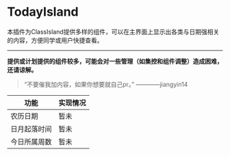 # TodayIsland

本插件为ClassIsland提供多样的组件，可以在主界面上显示出各类与日期强相关的内容，方便同学或用户快捷查看。

***

**提供或计划提供的组件较多，可能会对一些管理（如集控和组件调整）造成困难，还请谅解。**

> “不要催我加内容，如果你想要就自己pr。” ————jiangyin14

功能|实现情况
-|-
农历日期|暂未
日月起落时间|暂未
今日所属周数|暂未